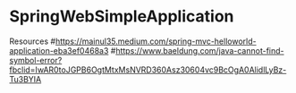 # SpringWebSimpleApplication
Resources
#https://mainul35.medium.com/spring-mvc-helloworld-application-eba3ef0468a3
#https://www.baeldung.com/java-cannot-find-symbol-error?fbclid=IwAR0toJGPB6OgtMtxMsNVRD360Asz30604vc9BcOgA0AlidlLyBz-Tu3BYIA
